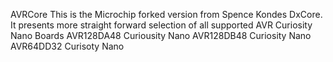 AVRCore
This is the Microchip forked version from Spence Kondes DxCore.  It presents more straight forward selection of all supported AVR Curiosity Nano Boards
AVR128DA48 Curiousity Nano
AVR128DB48 Curiosity Nano
AVR64DD32 Curisoty Nano
